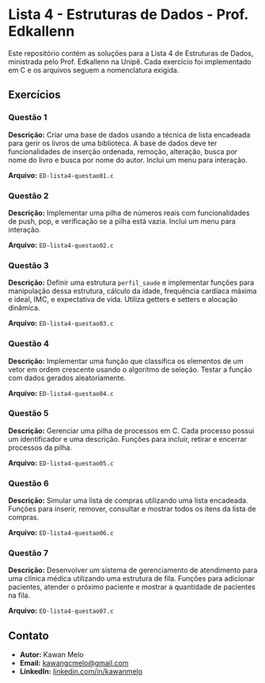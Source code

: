 # Lista 4 - Estruturas de Dados - Prof. Edkallenn

Este repositório contém as soluções para a Lista 4 de Estruturas de Dados, ministrada pelo Prof. Edkallenn na Unipê. Cada exercício foi implementado em C e os arquivos seguem a nomenclatura exigida.

## Exercícios

### Questão 1

**Descrição:** Criar uma base de dados usando a técnica de lista encadeada para gerir os livros de uma biblioteca. A base de dados deve ter funcionalidades de inserção ordenada, remoção, alteração, busca por nome do livro e busca por nome do autor. Inclui um menu para interação.

**Arquivo:** `ED-lista4-questao01.c`

### Questão 2

**Descrição:** Implementar uma pilha de números reais com funcionalidades de push, pop, e verificação se a pilha está vazia. Inclui um menu para interação.

**Arquivo:** `ED-lista4-questao02.c`

### Questão 3

**Descrição:** Definir uma estrutura `perfil_saude` e implementar funções para manipulação dessa estrutura, cálculo da idade, frequência cardíaca máxima e ideal, IMC, e expectativa de vida. Utiliza getters e setters e alocação dinâmica.

**Arquivo:** `ED-lista4-questao03.c`

### Questão 4

**Descrição:** Implementar uma função que classifica os elementos de um vetor em ordem crescente usando o algoritmo de seleção. Testar a função com dados gerados aleatoriamente.

**Arquivo:** `ED-lista4-questao04.c`

### Questão 5

**Descrição:** Gerenciar uma pilha de processos em C. Cada processo possui um identificador e uma descrição. Funções para incluir, retirar e encerrar processos da pilha.

**Arquivo:** `ED-lista4-questao05.c`

### Questão 6

**Descrição:** Simular uma lista de compras utilizando uma lista encadeada. Funções para inserir, remover, consultar e mostrar todos os itens da lista de compras.

**Arquivo:** `ED-lista4-questao06.c`

### Questão 7

**Descrição:** Desenvolver um sistema de gerenciamento de atendimento para uma clínica médica utilizando uma estrutura de fila. Funções para adicionar pacientes, atender o próximo paciente e mostrar a quantidade de pacientes na fila.

**Arquivo:** `ED-lista4-questao07.c`

## Contato

- **Autor:** Kawan Melo
- **Email:** [kawangcmelo@gmail.com](mailto:kawangcmelo@gmail.com)
- **LinkedIn:** [linkedin.com/in/kawanmelo](https://linkedin.com/in/kawanmelo)
